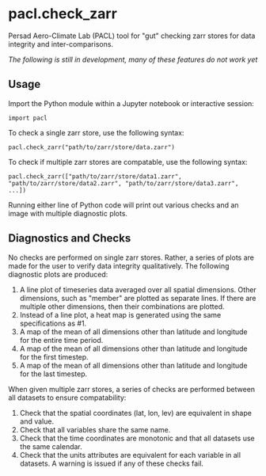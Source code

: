 # pacl.check_zarr
Persad Aero-Climate Lab (PACL) tool for "gut" checking zarr stores for data integrity and inter-comparisons.

*The following is still in development, many of these features do not work yet*

## Usage
Import the Python module within a Jupyter notebook or interactive session:
```
import pacl
```
To check a single zarr store, use the following syntax:
```
pacl.check_zarr("path/to/zarr/store/data.zarr")
```

To check if multiple zarr stores are compatable, use the following syntax:
```
pacl.check_zarr(["path/to/zarr/store/data1.zarr", "path/to/zarr/store/data2.zarr", "path/to/zarr/store/data3.zarr", ...])
```

Running either line of Python code will print out various checks and an image with multiple diagnostic plots.

## Diagnostics and Checks
No checks are performed on single zarr stores. Rather, a series of plots are made for the user to verify data integrity qualitatively. The following diagnostic plots are produced:
1. A line plot of timeseries data averaged over all spatial dimensions. Other dimensions, such as "member" are plotted as separate lines. If there are multiple other dimensions, then their combinations are plotted.
2. Instead of a line plot, a heat map is generated using the same specifications as #1.
3. A map of the mean of all dimensions other than latitude and longitude for the entire time period.
4. A map of the mean of all dimensions other than latitude and longitude for the first timestep.
5. A map of the mean of all dimensions other than latitude and longitude for the last timestep.

When given multiple zarr stores, a series of checks are performed between all datasets to ensure compatability:
1. Check that the spatial coordinates (lat, lon, lev) are equivalent in shape and value.
2. Check that all variables share the same name.
3. Check that the time coordinates are monotonic and that all datasets use the same calendar.
4. Check that the units attributes are equivalent for each variable in all datasets.
A warning is issued if any of these checks fail.